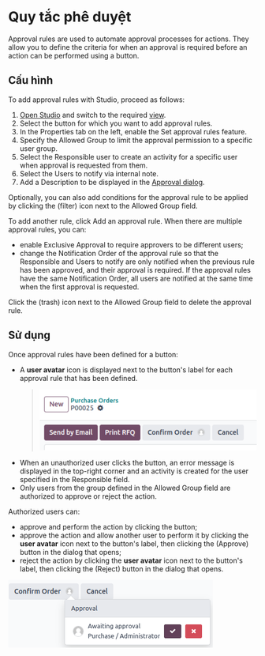 # Quy tắc phê duyệt

Approval rules are used to automate approval processes for actions. They allow you to define
the criteria for when an approval is required before an action can be performed using a button.

## Cấu hình

To add approval rules with Studio, proceed as follows:

1. [Open Studio](../studio.md#studio-access) and switch to the required [view](views.md).
2. Select the button for which you want to add approval rules.
3. In the Properties tab on the left, enable the Set approval rules
   feature.
4. Specify the Allowed Group to limit the approval permission to a specific user
   group.
5. Select the Responsible user to create an activity for a specific user when approval
   is requested from them.
6. Select the Users to notify via internal note.
7. Add a Description to be displayed in the [Approval dialog](#approval-rules-use).

Optionally, you can also add conditions for the approval rule to be applied by clicking the
<i class="fa fa-filter"></i> (filter) icon next to the Allowed Group field.

To add another rule, click Add an approval rule. When there are multiple approval rules,
you can:

- enable Exclusive Approval to require approvers to be different users;
- change the Notification Order of the approval rule so that the Responsible
  and Users to notify are only notified when the previous rule has been approved, and
  their approval is required. If the approval rules have the same Notification Order,
  all users are notified at the same time when the first approval is requested.

Click the <i class="fa fa-trash"></i> (trash) icon next to the Allowed Group field to
delete the approval rule.

<a id="approval-rules-use"></a>

## Sử dụng

Once approval rules have been defined for a button:

- A **user avatar** icon is displayed next to the button's label for each approval rule that has
  been defined.
  > ![Confirm button with approval for purchase orders](../../.gitbook/assets/approvals-button.png)
- When an unauthorized user clicks the button, an error message is displayed in the top-right corner
  and an activity is created for the user specified in the Responsible field.
- Only users from the group defined in the Allowed Group field are authorized to approve
  or reject the action.

Authorized users can:

- approve and perform the action by clicking the button;
- approve the action and allow another user to perform it by clicking the **user avatar** icon next
  to the button's label, then clicking the <i class="fa fa-check"></i> (Approve) button in the
  dialog that opens;
- reject the action by clicking the **user avatar** icon next to the button's label, then clicking
  the <i class="fa fa-times"></i> (Reject) button in the dialog that opens.

![Approval dialog](../../.gitbook/assets/approvals-awaiting.png)
